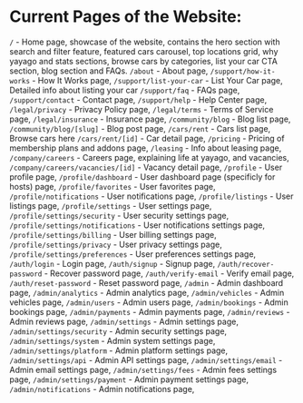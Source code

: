 # Current Pages of the Website:

`/` - Home page, showcase of the website, contains the hero section with search and filter feature, featured cars carousel, top locations grid, why yayago and stats sections, browse cars by categories, list your car CTA section, blog section and FAQs.
`/about` - About page,
`/support/how-it-works` - How It Works page,
`/support/list-your-car` - List Your Car page, Detailed info about listing your car
`/support/faq` - FAQs page,
`/support/contact` - Contact page,
`/support/help` - Help Center page,
`/legal/privacy` - Privacy Policy page,
`/legal/terms` - Terms of Service page,
`/legal/insurance` - Insurance page,
`/community/blog` - Blog list page,
`/community/blog/[slug]` - Blog post page,
`/cars/rent` - Cars list page, Browse cars here
`/cars/rent/[id]` - Car detail page,
`/pricing` - Pricing of membership plans and addons page,
`/leasing` - Info about leasing page,
`/company/careers` - Careers page, explaining life at yayago, and vacancies,
`/company/careers/vacancies/[id]` - Vacancy detail page,
`/profile` - User profile page,
`/profile/dashboard` - User dashboard page (specificly for hosts) page,
`/profile/favorites` - User favorites page,
`/profile/notifications` - User notifications page,
`/profile/listings` - User listings page,
`/profile/settings` - User settings page,
`/profile/settings/security` - User security settings page,
`/profile/settings/notifications` - User notifications settings page,
`/profile/settings/billing` - User billing settings page,
`/profile/settings/privacy` - User privacy settings page,
`/profile/settings/preferences` - User preferences settings page,
`/auth/login` - Login page,
`/auth/signup` - Signup page,
`/auth/recover-password` - Recover password page,
`/auth/verify-email` - Verify email page,
`/auth/reset-password` - Reset password page,
`/admin` - Admin dashboard page,
`/admin/analytics` - Admin analytics page,
`/admin/vehicles` - Admin vehicles page,
`/admin/users` - Admin users page,
`/admin/bookings` - Admin bookings page,
`/admin/payments` - Admin payments page,
`/admin/reviews` - Admin reviews page,
`/admin/settings` - Admin settings page,
`/admin/settings/security` - Admin security settings page,
`/admin/settings/system` - Admin system settings page,
`/admin/settings/platform` - Admin platform settings page,
`/admin/settings/api` - Admin API settings page,
`/admin/settings/email` - Admin email settings page,
`/admin/settings/fees` - Admin fees settings page,
`/admin/settings/payment` - Admin payment settings page,
`/admin/notifications` - Admin notifications page,
